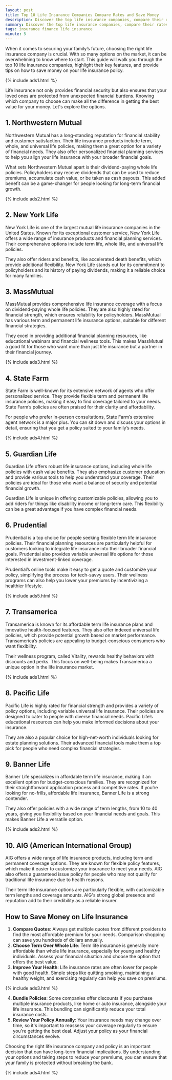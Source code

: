 ```yaml
---
layout: post
title: Top 10 Life Insurance Companies Compare Rates and Save Money
description: Discover the top life insurance companies, compare their rates, and learn how to save money on your policy.
summary: Discover the top life insurance companies, compare their rates, and learn how to save money on your policy.
tags: insurance finance life insurance
minute: 5
---
```


When it comes to securing your family’s future, choosing the right life insurance company is crucial. With so many options on the market, it can be overwhelming to know where to start. This guide will walk you through the top 10 life insurance companies, highlight their key features, and provide tips on how to save money on your life insurance policy.

{% include ads1.html %}

Life insurance not only provides financial security but also ensures that your loved ones are protected from unexpected financial burdens. Knowing which company to choose can make all the difference in getting the best value for your money. Let's explore the options.

## 1. Northwestern Mutual
Northwestern Mutual has a long-standing reputation for financial stability and customer satisfaction. Their life insurance products include term, whole, and universal life policies, making them a great option for a variety of financial needs. They also offer personalized financial planning services to help you align your life insurance with your broader financial goals.

What sets Northwestern Mutual apart is their dividend-paying whole life policies. Policyholders may receive dividends that can be used to reduce premiums, accumulate cash value, or be taken as cash payouts. This added benefit can be a game-changer for people looking for long-term financial growth.

{% include ads2.html %}

## 2. New York Life
New York Life is one of the largest mutual life insurance companies in the United States. Known for its exceptional customer service, New York Life offers a wide range of insurance products and financial planning services. Their comprehensive options include term life, whole life, and universal life policies.

They also offer riders and benefits, like accelerated death benefits, which provide additional flexibility. New York Life stands out for its commitment to policyholders and its history of paying dividends, making it a reliable choice for many families.

## 3. MassMutual
MassMutual provides comprehensive life insurance coverage with a focus on dividend-paying whole life policies. They are also highly rated for financial strength, which ensures reliability for policyholders. MassMutual has various term and permanent life insurance options, suitable for different financial strategies.

They excel in providing additional financial planning resources, like educational webinars and financial wellness tools. This makes MassMutual a good fit for those who want more than just life insurance but a partner in their financial journey.

{% include ads3.html %}

## 4. State Farm
State Farm is well-known for its extensive network of agents who offer personalized service. They provide flexible term and permanent life insurance policies, making it easy to find coverage tailored to your needs. State Farm’s policies are often praised for their clarity and affordability.

For people who prefer in-person consultations, State Farm’s extensive agent network is a major plus. You can sit down and discuss your options in detail, ensuring that you get a policy suited to your family’s needs.

{% include ads4.html %}

## 5. Guardian Life
Guardian Life offers robust life insurance options, including whole life policies with cash value benefits. They also emphasize customer education and provide various tools to help you understand your coverage. Their policies are ideal for those who want a balance of security and potential financial growth.

Guardian Life is unique in offering customizable policies, allowing you to add riders for things like disability income or long-term care. This flexibility can be a great advantage if you have complex financial needs.

## 6. Prudential
Prudential is a top choice for people seeking flexible term life insurance policies. Their financial planning resources are particularly helpful for customers looking to integrate life insurance into their broader financial goals. Prudential also provides variable universal life options for those interested in investment-linked coverage.

Prudential’s online tools make it easy to get a quote and customize your policy, simplifying the process for tech-savvy users. Their wellness programs can also help you lower your premiums by incentivizing a healthier lifestyle.

{% include ads5.html %}

## 7. Transamerica
Transamerica is known for its affordable term life insurance plans and innovative health-focused features. They also offer indexed universal life policies, which provide potential growth based on market performance. Transamerica’s policies are appealing to budget-conscious consumers who want flexibility.

Their wellness program, called Vitality, rewards healthy behaviors with discounts and perks. This focus on well-being makes Transamerica a unique option in the life insurance market.

{% include ads1.html %}

## 8. Pacific Life
Pacific Life is highly rated for financial strength and provides a variety of policy options, including variable universal life insurance. Their policies are designed to cater to people with diverse financial needs. Pacific Life’s educational resources can help you make informed decisions about your insurance.

They are also a popular choice for high-net-worth individuals looking for estate planning solutions. Their advanced financial tools make them a top pick for people who need complex financial strategies.

## 9. Banner Life
Banner Life specializes in affordable term life insurance, making it an excellent option for budget-conscious families. They are recognized for their straightforward application process and competitive rates. If you’re looking for no-frills, affordable life insurance, Banner Life is a strong contender.

They also offer policies with a wide range of term lengths, from 10 to 40 years, giving you flexibility based on your financial needs and goals. This makes Banner Life a versatile option.

{% include ads2.html %}

## 10. AIG (American International Group)
AIG offers a wide range of life insurance products, including term and permanent coverage options. They are known for flexible policy features, which make it easier to customize your insurance to meet your needs. AIG also offers a guaranteed issue policy for people who may not qualify for traditional life insurance due to health reasons.

Their term life insurance options are particularly flexible, with customizable term lengths and coverage amounts. AIG's strong global presence and reputation add to their credibility as a reliable insurer.

## How to Save Money on Life Insurance
1. **Compare Quotes**: Always get multiple quotes from different providers to find the most affordable premium for your needs. Comparison shopping can save you hundreds of dollars annually.
2. **Choose Term Over Whole Life**: Term life insurance is generally more affordable than whole life insurance, especially for young and healthy individuals. Assess your financial situation and choose the option that offers the best value.
3. **Improve Your Health**: Life insurance rates are often lower for people with good health. Simple steps like quitting smoking, maintaining a healthy weight, and exercising regularly can help you save on premiums.

{% include ads3.html %}

4. **Bundle Policies**: Some companies offer discounts if you purchase multiple insurance products, like home or auto insurance, alongside your life insurance. This bundling can significantly reduce your total insurance costs.
5. **Review Your Policy Annually**: Your insurance needs may change over time, so it's important to reassess your coverage regularly to ensure you're getting the best deal. Adjust your policy as your financial circumstances evolve.

Choosing the right life insurance company and policy is an important decision that can have long-term financial implications. By understanding your options and taking steps to reduce your premiums, you can ensure that your family is protected without breaking the bank.

{% include ads4.html %}
